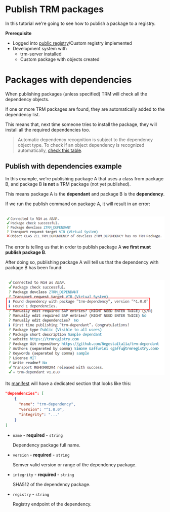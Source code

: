 # Publish TRM packages

In this tutorial we're going to see how to publish a package to a registry.

**Prerequisite**
- Logged into [public registry](https://docs.trmregistry.com/#/registry/public/authentication)/Custom registry implemented
- Development system with
    - trm-server installed
    - Custom package with objects created



# Packages with dependencies

When publishing packages (unless specified) TRM will check all the dependency objects.

If one or more TRM packages are found, they are automatically added to the dependency list.

This means that, next time someone tries to install the package, they will install all the required dependencies too.

> Automatic dependency recognition is subject to the dependency object type. To check if an object dependency is recognized automatically, [check this table](https://docs.trmregistry.com/#/commons/dependencies?id=dependency-recognition).

## Publish with dependencies example

In this example, we're publishing package A that uses a class from package B, and package B **is not** a TRM package (not yet published).

This means package A is the **dependant** and package B is the **dependency**.

If we run the publish command on package A, it will result in an error:

<p align="center">
  <img src="/_media/sample_dependency_error.png" />
</p>

The error is telling us that in order to publish package A **we first must publish package B**.

After doing so, publishing package A will tell us that the dependency with package B has been found:

<p align="center">
  <img src="/_media/sample_dependency_success.png" />
</p>

Its [manifest](https://docs.trmregistry.com/#/commons/manifest) will have a dedicated section that looks like this:

```json
"dependencies": [
    {
      "name": "trm-dependency",
      "version": "^1.0.0",
      "integrity": "..."
    }
]
```

- `name` - **required** - `string`

    Dependency package full name.

- `version` - **required** - `string`
    
    Semver valid version or range of the dependency package.

- `integrity` - **required** - `string`

    SHA512 of the dependency package.

- `registry` - `string`
    
    Registry endpoint of the dependency.